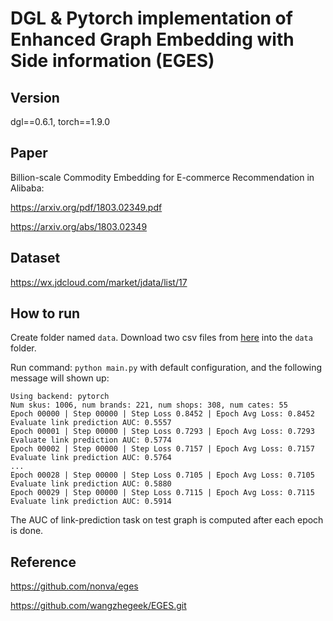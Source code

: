 # DGL & Pytorch implementation of Enhanced Graph Embedding with Side information (EGES)

## Version
dgl==0.6.1, torch==1.9.0

## Paper
Billion-scale Commodity Embedding for E-commerce Recommendation in Alibaba: 

https://arxiv.org/pdf/1803.02349.pdf

https://arxiv.org/abs/1803.02349

## Dataset
https://wx.jdcloud.com/market/jdata/list/17

## How to run
Create folder named `data`. Download two csv files from [here](https://github.com/Wang-Yu-Qing/dgl_data/tree/master/eges_data) into the `data` folder.

Run command: `python main.py` with default configuration, and the following message will shown up:

```
Using backend: pytorch
Num skus: 1006, num brands: 221, num shops: 308, num cates: 55
Epoch 00000 | Step 00000 | Step Loss 0.8452 | Epoch Avg Loss: 0.8452
Evaluate link prediction AUC: 0.5557
Epoch 00001 | Step 00000 | Step Loss 0.7293 | Epoch Avg Loss: 0.7293
Evaluate link prediction AUC: 0.5774
Epoch 00002 | Step 00000 | Step Loss 0.7157 | Epoch Avg Loss: 0.7157
Evaluate link prediction AUC: 0.5764
...
Epoch 00028 | Step 00000 | Step Loss 0.7105 | Epoch Avg Loss: 0.7105
Evaluate link prediction AUC: 0.5880
Epoch 00029 | Step 00000 | Step Loss 0.7115 | Epoch Avg Loss: 0.7115
Evaluate link prediction AUC: 0.5914
```

The AUC of link-prediction task on test graph is computed after each epoch is done.

## Reference
https://github.com/nonva/eges

https://github.com/wangzhegeek/EGES.git

